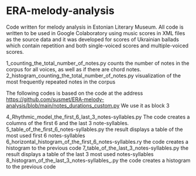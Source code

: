 # ERA-melody-analysis
Code written for melody analysis in Estonian Literary Museum. All code is written to be used in Google Colaboratory using music scores in XML files as the source data and it was developed for scores of Ukrainian ballads which contain repetition and both single-voiced scores and multiple-voiced scores.

1_counting_the_total_number_of_notes.py
counts the number of notes in the corpus for all voices, as well as if there are chord notes.
2_histogram_counting_the_total_number_of_notes.py
visualization of the most frequently repeated notes in the corpus

The following codes is based on the code at the address https://github.com/susmet/ERA-melody-analysis/blob/main/notes_durations_custom.py
We use it as block 3

4_Rhythmic_model_the_first_6_last_3_notes-syllables.py
The code creates a columns of the first 6 and the last 3 note-syllables.
5_table_of_the_first_6_notes-syllables.py
the result displays a table of the most used first 6 notes-syllables
6_horizontal_histogram_of_the_first_6_notes-syllables.ry
the code creates a histogram to the previous code
7_table_of_the_last_3_notes-syllables.py
the result displays a table of the last 3 most used notes-syllables
8_histogram_of_the_last_3_notes-syllables_.py
the code creates a histogram to the previous code
